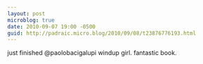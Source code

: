 ```yaml
---
layout: post
microblog: true
date: 2010-09-07 19:00 -0500
guid: http://padraic.micro.blog/2010/09/08/t23876776193.html
---
```

just finished @paolobacigalupi windup girl. fantastic book.
